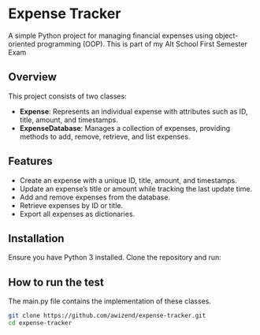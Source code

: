 # Expense Tracker

A simple Python project for managing financial expenses using object-oriented programming (OOP).
This is part of my Alt School First Semester Exam

## Overview

This project consists of two classes:  

- **Expense**: Represents an individual expense with attributes such as ID, title, amount, and timestamps.  
- **ExpenseDatabase**: Manages a collection of expenses, providing methods to add, remove, retrieve, and list expenses.

## Features

- Create an expense with a unique ID, title, amount, and timestamps.
- Update an expense’s title or amount while tracking the last update time.
- Add and remove expenses from the database.
- Retrieve expenses by ID or title.
- Export all expenses as dictionaries.

## Installation

Ensure you have Python 3 installed. Clone the repository and run:

## How to run the test

The main.py file contains the implementation of these classes.

```bash
git clone https://github.com/awizend/expense-tracker.git
cd expense-tracker
